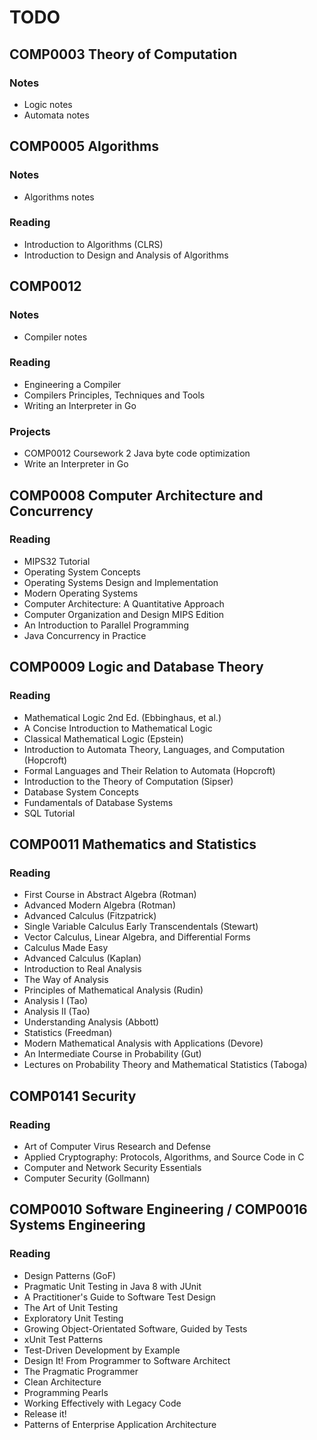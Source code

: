 # TODO

## COMP0003 Theory of Computation

### Notes
- Logic notes
- Automata notes

## COMP0005 Algorithms

### Notes
- Algorithms notes

### Reading
- Introduction to Algorithms (CLRS)
- Introduction to Design and Analysis of Algorithms

## COMP0012

### Notes
- Compiler notes

### Reading
- Engineering a Compiler
- Compilers Principles, Techniques and Tools
- Writing an Interpreter in Go

### Projects
- COMP0012 Coursework 2 Java byte code optimization
- Write an Interpreter in Go

## COMP0008 Computer Architecture and Concurrency

### Reading
- MIPS32 Tutorial
- Operating System Concepts
- Operating Systems Design and Implementation
- Modern Operating Systems
- Computer Architecture: A Quantitative Approach
- Computer Organization and Design MIPS Edition
- An Introduction to Parallel Programming
- Java Concurrency in Practice

## COMP0009 Logic and Database Theory

### Reading
- Mathematical Logic 2nd Ed. (Ebbinghaus, et al.)
- A Concise Introduction to Mathematical Logic
- Classical Mathematical Logic (Epstein)
- Introduction to Automata Theory, Languages, and Computation (Hopcroft)
- Formal Languages and Their Relation to Automata (Hopcroft)
- Introduction to the Theory of Computation (Sipser)
- Database System Concepts
- Fundamentals of Database Systems
- SQL Tutorial

## COMP0011 Mathematics and Statistics

### Reading
- First Course in Abstract Algebra (Rotman)
- Advanced Modern Algebra (Rotman)
- Advanced Calculus (Fitzpatrick)
- Single Variable Calculus Early Transcendentals (Stewart)
- Vector Calculus, Linear Algebra, and Differential Forms
- Calculus Made Easy
- Advanced Calculus (Kaplan)
- Introduction to Real Analysis
- The Way of Analysis
- Principles of Mathematical Analysis (Rudin)
- Analysis I (Tao)
- Analysis II (Tao)
- Understanding Analysis (Abbott)
- Statistics (Freedman)
- Modern Mathematical Analysis with Applications (Devore)
- An Intermediate Course in Probability (Gut)
- Lectures on Probability Theory and Mathematical Statistics (Taboga)

## COMP0141 Security

### Reading
- Art of Computer Virus Research and Defense
- Applied Cryptography: Protocols, Algorithms, and Source Code in C
- Computer and Network Security Essentials
- Computer Security (Gollmann)

## COMP0010 Software Engineering / COMP0016 Systems Engineering

### Reading
- Design Patterns (GoF)
- Pragmatic Unit Testing in Java 8 with JUnit
- A Practitioner's Guide to Software Test Design
- The Art of Unit Testing
- Exploratory Unit Testing
- Growing Object-Orientated Software, Guided by Tests
- xUnit Test Patterns
- Test-Driven Development by Example
- Design It! From Programmer to Software Architect
- The Pragmatic Programmer
- Clean Architecture
- Programming Pearls
- Working Effectively with Legacy Code
- Release it!
- Patterns of Enterprise Application Architecture
